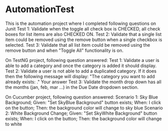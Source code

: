 # AutomationTest
This is the automation project where I completed following questions on Junit
Test 1: Validate when the toggle all check box is CHECKED, all check boxes for list items are also CHECKED ON.
Test 2: Validate that a single list item could be removed using the remove button when a single checkbox is selected.
Test 3: Validate that all list item could be removed using the remove button and when "Toggle All" functionality is on.

On TestNG project, following question answered:
Test 1: Validate a user is able to add a category and once the category is added it should display.
Test 2: Validate a user is not able to add a duplicated category. If it does then the following message will display: "The category you want to add already exists: <duplicated category name>."
Your answer
Test 3: Validate the month drop down has all the months (jan, feb, mar ...) in the Due Date dropdown section.


On Cucumber project, following question answered:
Scenario 1: Sky Blue Background; Given: "Set SkyBlue Background" button exists; When: I click on the button; Then: the background color will change to sky blue
Scenario 2: White Background Change; Given: "Set SkyWhite Background" button exists; When: I click on the button; Then: the background color will change to white
